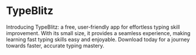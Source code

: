 # TypeBlitz

Introducing TypeBlitz: a free, user-friendly app for effortless typing skill improvement. With its small size, it provides a seamless experience, making learning fast typing skills easy and enjoyable. Download today for a journey towards faster, accurate typing mastery.


